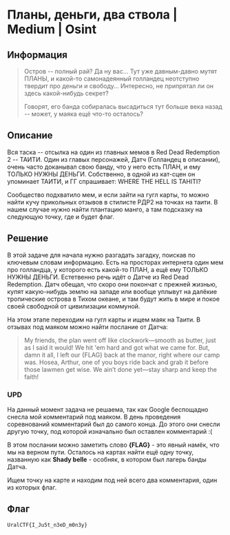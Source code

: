 # Планы, деньги, два ствола | Medium | Osint

## Информация

>Остров -- полный рай? Да ну вас… Тут уже давным-давно мутят ПЛАНЫ, и какой-то самонадеянный голландец неотступно твердит про деньги и свободу… Интересно, не припрятал ли он здесь какой-нибудь секрет?
>
>Говорят, его банда собиралась высадиться тут больше века назад -- может, у маяка ещё что-то осталось?

## Описание

Вся таска -- отсылка на один из главных мемов в Red Dead Redemption 2 -- ТАИТИ. Один из главых персонажей, Датч (Голландец в описании), очень часто доканывал свою банду, что у него есть ПЛАН, и ему ТОЛЬКО НУЖНЫ ДЕНЬГИ. Собственно, в одной из кат-сцен он упоминает ТАИТИ, и ГГ спрашивает: WHERE THE HELL IS TAHITI?

Сообщество подхватило мем, и если зайти на гугл карты, то можно найти кучу прикольных отзывов в стилисте РДР2 на точках на таити. В нашем случае нужно найти плантацию манго, а там подсказку на следующую точку, где и будет флаг.

## Решение

В этой задаче для начала нужно разгадать загадку, поискав по ключевым словам информацию. Есть на просторах интернета один мем про голландца, у которого есть какой-то ПЛАН, а ещё ему ТОЛЬКО НУЖНЫ ДЕНЬГИ. Естетвенно речь идёт о Датче из Red Dead Redemption. Датч обещал, что скоро они покончат с прежней жизнью, купят какую-нибудь землю на западе или вообще уплывут на далёкие тропические острова в Тихом океане, и там будут жить в мире и покое своей свободной от цивилизации коммуной.

На этом этапе переходим на гугл карты и ищем маяк на Таити. В отзывах под маяком можно найти послание от Датча:

>My friends, the plan went off like clockwork—smooth as butter, just as I said it would! We hit 'em hard and got what we came for. But, damn it all, I left our {FLAG} back at the manor, right where our camp was. Hosea, Arthur, one of you boys ride back and grab it before those lawmen get wise. We ain’t done yet—stay sharp and keep the faith!

### UPD

На данный момент задача не решаема, так как Google беспощадно снесла мой комментарий под маяком. В день проведения соревнований комментарий был до самого конца. До этого они снесли другую точку, под которой изначально был оставлен комментарий :(

В этом послании можно заметить слово **{FLAG}** - это явный намёк, что мы на верном пути. Осталось на картах найти ещё одну точку, названную как **Shady belle** - особняк, в котором был лагерь банды Датча.

Ищем точку на карте и находим под ней всего два комментария, один из которых флаг.

## Флаг

`UralCTF{I_Ju5t_n3eD_m0n3y}`

